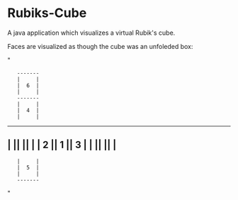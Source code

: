 # Rubiks-Cube

A java application which visualizes a virtual Rubik's cube. 

Faces are visualized as though the cube was an unfoleded box:

"

       -------
       |     |
       |  6  |
       |     |
       -------
       |     |
       |  4  |
       |     |
---------------------
|     ||     ||     |
|  2  ||  1  ||  3  |
|     ||     ||     |
---------------------
       |     |
       |  5  |
       |     |
       -------
       
"
